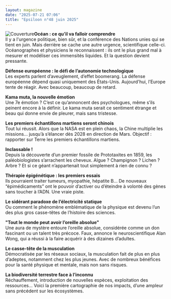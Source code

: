 ```yaml
---
layout: magazine
date: "2025-07-21 07:06"
title: "Epsiloon n°48 juin 2025"
---
```

![Couverture](/img/epsiloon-48.jpeg)**Océan : ce qu’il va falloir comprendre**  
Il y a l'urgence politique, bien sûr, et la conférence des Nations unies qui se tient en juin. Mais derrière se cache une autre urgence, scientifique celle-ci. Océanographes et physiciens le reconnaissent : ils ont le plus grand mal à mesurer et modéliser ces immensités liquides. Et la question devient pressante.

**Défense européenne : le défi de l’autonomie technologique**  
Les experts parlent d’aveuglement, d’effet boomerang. La défense européenne dépend quasi uniquement des États-Unis. Aujourd'hui, l’Europe tente de réagir. Avec beaucoup, beaucoup de retard.

**Kama muta, la nouvelle émotion**  
Une 7e émotion ? C’est ce qu’annoncent des psychologues, même s’ils peinent encore à la définir. Le kama muta serait ce sentiment étrange et beau qui donne envie de pleurer, mais sans tristesse.

**Les premiers échantillons martiens seront chinois**  
Tout lui réussit. Alors que la NASA est en plein chaos, la Chine multiplie les missions… jusqu’à s’élancer dès&nbsp;2028 en direction de Mars. Objectif&nbsp;: rapporter sur Terre les premiers échantillons martiens.

**Inclassable !**  
Depuis la découverte d’un premier fossile de Prototaxites en 1859, les paléobiologistes s’arrachent les cheveux. Algue&nbsp;? Champignon&nbsp;? Lichen&nbsp;? Arbre&nbsp;? Et si ce géant n’appartenait tout simplement à rien de connu&nbsp;?

**Thérapie épigénétique : les premiers essais**  
Ils pourraient traiter tumeurs, myopathie, hépatite B… De nouveaux “épimédicaments” ont le pouvoir d’activer ou d’éteindre à volonté des gènes sans toucher à l’ADN. Une vraie piste.

**Le sidérant paradoxe de l’électricité statique**  
Ou comment le phénomène emblématique de la physique est devenu l’un des plus gros casse-têtes de l’histoire des sciences.

**"Tout le monde peut avoir l’oreille absolue"**  
Une aura de mystère entoure l’oreille absolue, considérée comme un don fascinant ou un talent très précoce. Faux, annonce le neuroscientifique Alan Wong, qui a réussi à la faire acquérir à des dizaines d’adultes.

**Le casse-tête de la musculation**  
Démocratisée par les réseaux sociaux, la musculation fait de plus en plus d’adeptes, notamment chez les plus jeunes. Avec de nombreux bénéfices pour la santé physique et mentale, mais non sans risques.

**La biodiversité terrestre face à l’inconnu**  
Réchauffement, introduction de nouvelles espèces, exploitation des ressources… Voici la première cartographie de nos impacts, d’une ampleur sans précédent sur les écosystèmes.